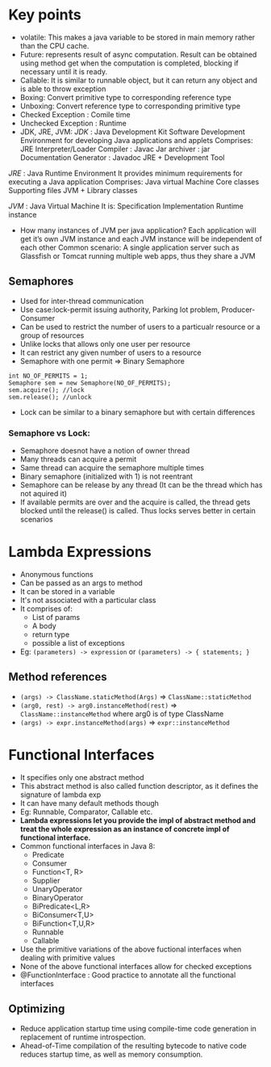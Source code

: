 # Key points
- volatile: This makes a java variable to be stored in main memory rather than the CPU cache.
- Future: represents result of async computation. Result can be obtained using method get when the computation is completed, blocking if necessary until it is ready.
- Callable: It is similar to runnable object, but it can return any object and is able to throw exception
- Boxing: Convert primitive type to corresponding reference type
- Unboxing: Convert reference type to corresponding primitive type
- Checked Exception : Comile time 
- Unchecked Exception : Runtime
- JDK, JRE, JVM:
*JDK* : Java Development Kit
	Software Development Environment for developing Java applications and applets
	Comprises:
JRE
Interpreter/Loader
Compiler : Javac
Jar archiver : jar
Documentation Generator : Javadoc
JRE + Development Tool

*JRE* : Java Runtime Environment
	It provides minimum requirements for executing a Java application
	Comprises:
Java virtual Machine
Core classes
Supporting files
JVM + Library classes

*JVM* : Java Virtual Machine
	It is:
Specification
Implementation
Runtime instance

- How many instances of JVM per java application?
Each application will get it’s own JVM instance and each JVM instance will be independent of each other
Common scenario: A single application server such as Glassfish or Tomcat running multiple web apps, thus they share a JVM


## Semaphores
- Used for inter-thread communication
- Use case:lock-permit issuing authority, Parking lot problem, Producer-Consumer
- Can be used to restrict the number of users to a particualr resource or a group of resources
- Unlike locks that allows only one user per resource
- It can restrict any given number of users to a resource
- Semaphore with one permit => Binary Semaphore

```
int NO_OF_PERMITS = 1;
Semaphore sem = new Semaphore(NO_OF_PERMITS);
sem.acquire(); //lock
sem.release(); //unlock
```

- Lock can be similar to a binary semaphore but with certain differences
### Semaphore vs Lock:
- Semaphore doesnot have a notion of owner thread
- Many threads can acquire a permit
- Same thread can acquire the semaphore multiple times
- Binary semaphore (initialized with 1) is not reentrant
- Semaphore can be release by any thread (It can be the thread which has not aquired it)
- If available permits are over and the acquire is called, the thread gets blocked until the release() is called. Thus locks serves better in certain scenarios

# Lambda Expressions
- Anonymous functions
- Can be passed as an args to method
- It can be stored in a variable
- It's not associated with a particular class
- It comprises of:
    - List of params
    - A body
    - return type
    - possible a list of exceptions
- Eg: `(parameters) -> expression` or `(parameters) -> { statements; }`
## Method references
- `(args) -> ClassName.staticMethod(Args)` => `ClassName::staticMethod`
- `(arg0, rest) -> arg0.instanceMethod(rest)` => `ClassName::instanceMethod` where arg0 is of type ClassName
- `(args) -> expr.instanceMethod(args)` => `expr::instanceMethod`

# Functional Interfaces
- It specifies only one abstract method
- This abstract method is also called function descriptor, as it defines the signature of lambda exp
- It can have many default methods though
- Eg: Runnable, Comparator, Callable etc.
- **Lambda expressions let you provide the impl of abstract method and treat the whole expression as an instance of concrete impl of functional interface.**
- Common functional interfaces in Java 8:
    - Predicate<T>
    - Consumer<T>
    - Function<T, R>
    - Supplier<T>
    - UnaryOperator<T>
    - BinaryOperator<T>
    - BiPredicate<L,R>
    - BiConsumer<T,U>
    - BiFunction<T,U,R>
    - Runnable
    - Callable
- Use the primitive variations of the above fuctional interfaces when dealing with primitive values
- None of the above functional interfaces allow for checked exceptions
- @FunctionInterface : Good practice to annotate all the functional interfaces

## Optimizing 
- Reduce application startup time using compile-time code generation in replacement of runtime introspection. 
- Ahead-of-Time compilation of the resulting bytecode to native code reduces startup time, as well as memory consumption.